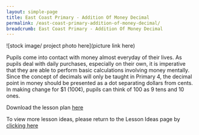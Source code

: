 ```yaml
---
layout: simple-page
title: East Coast Primary - Addition Of Money Decimal
permalink: /east-coast-primary-addition-of-money-decimal/
breadcrumb: East Coast Primary - Addition Of Money Decimal
---
```


![stock image/ project photo here](picture link here)

Pupils come into contact with money almost everyday of their lives. As pupils deal with daily purchases, especially on their own, it is imperative that they are able to perform basic calculations involving money mentally. Since the concept of decimals will only be taught in Primary 4, the decimal point in money should be presented as a dot separating dollars from cents. In making change for $1 (100¢), pupils can think of 100 as 9 tens and 10 ones.

Download the lesson plan [here](/files/lesson-plans/primary-schools/math/east-coast-primary-addition-of-money-decimal-.docx)

To view more lesson ideas, please return to the Lesson Ideas page by [clicking here](/in-schools/digital-maker/lesson-ideas-primary/)
